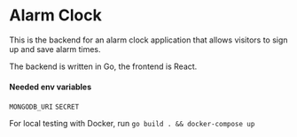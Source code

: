 # Alarm Clock

This is the backend for an alarm clock application that allows visitors to sign up and save alarm times.

The backend is written in Go, the frontend is React.

#### Needed env variables
`MONGODB_URI`
`SECRET`

For local testing with Docker, run `go build . && docker-compose up`